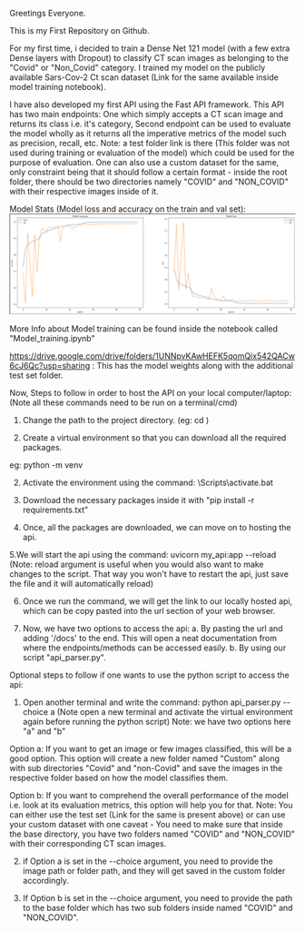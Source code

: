 Greetings Everyone.

This is my First Repository on Github.

For my first time, i decided to train a Dense Net 121 model (with a few extra Dense layers with Dropout) to classify CT scan images as belonging to the "Covid" or "Non_Covid" category. I trained my model on the publicly available Sars-Cov-2 Ct scan dataset (Link for the same available inside model training notebook).

I have also developed my first API using the Fast API framework. This API has two main endpoints: One which simply accepts a CT scan image and returns its class i.e. it's category, Second endpoint can be used to evaluate the model wholly as it returns all the imperative metrics of the model such as precision, recall, etc. Note: a test folder link is there (This folder was not used during training or evaluation of the model) which could be used for the purpose of evaluation. One can also use a custom dataset for the same, only constraint being that it should follow a certain format - inside the root folder, there should be two directories namely "COVID" and "NON_COVID" with their respective images inside of it.

Model Stats (Model loss and accuracy on the train and val set):
![Screenshot](docs/Model_stats.jpg)

More Info about Model training can be found inside the notebook called "Model_training.ipynb"

https://drive.google.com/drive/folders/1UNNpvKAwHEFK5qomQix542QACw6cJ6Qc?usp=sharing : This has the model weights along with the additional test set folder.

Now, Steps to follow in order to host the API on your local computer/laptop: (Note all these commands need to be run on a terminal/cmd)
1. Change the path to the project directory. (eg: cd <path of the project directory>)

1. Create a virtual environment so that you can download all the required packages.

eg: python -m venv <name of the virtual environment>

2. Activate the environment using the command: <name of the virtual environment>\Scripts\activate.bat

3. Download the necessary packages inside it with "pip install -r requirements.txt"

4. Once, all the packages are downloaded, we can move on to hosting the api.

5.We will start the api using the command: uvicorn my_api:app --reload (Note: reload argument is useful when you would also want to make changes to the script. That way you won't have to restart the api, just save the file and it will automatically reload)

6. Once we run the command, we will get the link to our locally hosted api, which can be copy pasted into the url section of your web browser.

7. Now, we have two options to access the api:
a. By pasting the url and adding '/docs' to the end. This will open a neat documentation from where the endpoints/methods can be accessed easily.
b. By using our script "api_parser.py".

Optional steps to follow if one wants to use the python script to access the api:
1. Open another terminal and write the command: python api_parser.py --choice a
(Note open a new terminal and activate the virtual environment again before running the python script)
Note: we have two options here "a" and "b"

Option a: If you want to get an image or few images classified, this will be a good option. This option will create a new folder named "Custom" along with sub directories "Covid" and "non-Covid" and save the images in the respective folder based on how the model classifies them.

Option b: If you want to comprehend the overall performance of the model i.e. look at its evaluation metrics, this option will help you for that.
Note: You can either use the test set (Link for the same is present above) or can use your custom dataset with one caveat - You need to make sure that inside the base directory, you have two folders named "COVID" and "NON_COVID" with their corresponding CT scan images.

2. if Option a is set in the --choice argument, you need to provide the image path or folder path, and they will get saved in the custom folder accordingly.

3. If Option b is set in the --choice argument, you need to provide the path to the base folder which has two sub folders inside named "COVID" and "NON_COVID".
